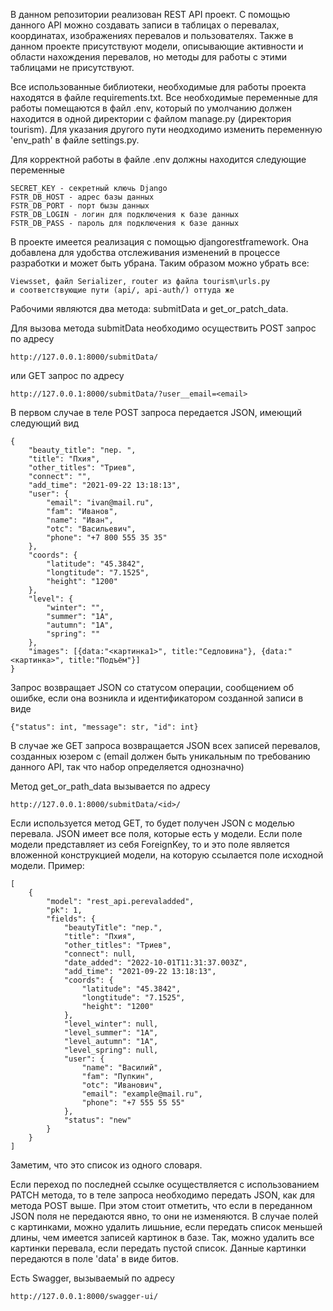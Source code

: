 В данном репозитории реализован REST API проект. С помощью данного API можно создавать записи в
таблицах о перевалах, координатах, изображениях перевалов и пользователях. Также в данном проекте 
присутствуют модели, описывающие активности и области нахождения перевалов, но методы для работы
с этими таблицами не присутствуют.

Все использованные библиотеки, необходимые для работы проекта находятся в файле requirements.txt.
Все необходимые переменные для работы помещаются в файл .env, который по умолчанию должен находится
в одной директории с файлом manage.py (директория tourism). Для указания другого пути неодходимо
изменить переменную 'env_path' в файле settings.py.

Для корректной работы в файле .env должны находится следующие переменные 
   
    SECRET_KEY - секретный ключь Django
    FSTR_DB_HOST - адрес базы данных
    FSTR_DB_PORT - порт бызы данных
    FSTR_DB_LOGIN - логин для подключения к базе данных
    FSTR_DB_PASS - пароль для подключения к базе данных


В проекте имеется реализация с помощью djangorestframework. Она добавлена для удобства отслеживания
изменений в процессе разработки и может быть убрана. Таким образом можно убрать все:
        
    Viewsset, файл Serializer, router из файла tourism\urls.py
    и соответствующие пути (api/, api-auth/) оттуда же

Рабочими являются два метода: submitData и get_or_patсh_data.

Для вызова метода submitData необходимо осуществить POST запрос по адресу 

    http://127.0.0.1:8000/submitData/

или GET запрос по адресу
    
    http://127.0.0.1:8000/submitData/?user__email=<email>

В первом случае в теле POST запроса передается JSON, имеющий следующий вид
        
    {
        "beauty_title": "пер. ",
        "title": "Пхия",
        "other_titles": "Триев",
        "connect": "",
        "add_time": "2021-09-22 13:18:13",
        "user": {
            "email": "ivan@mail.ru",
            "fam": "Иванов",
            "name": "Иван",
            "otc": "Васильевич",
            "phone": "+7 800 555 35 35"
        },
        "coords": {
            "latitude": "45.3842",
            "longtitude": "7.1525",
            "height": "1200"
        },
        "level": {
            "winter": "",
            "summer": "1А",
            "autumn": "1А",
            "spring": ""
        },
        "images": [{data:"<картинка1>", title:"Седловина"}, {data:"<картинка>", title:"Подъём"}]
    }

Запрос возвращает JSON со статусом операции, сообщением об ошибке, если она возникла и
идентификатором созданной записи в виде

    {"status": int, "message": str, "id": int}

В случае же GET запроса возвращается JSON всех записей перевалов, созданных юзером с <email>
(email должен быть уникальным по требованию данного API, так что набор определяется однозначно)

Метод get_or_path_data вызывается по адресу

    http://127.0.0.1:8000/submitData/<id>/

Если используется метод GET, то будет получен JSON с моделью перевала. JSON имеет все поля,
которые есть у модели. Если поле модели представляет из себя ForeignKey, то и это поле является
вложенной конструкцией модели, на которую ссылается поле исходной модели. Пример:

    [
        {
            "model": "rest_api.perevaladded",
            "pk": 1,
            "fields": {
                "beautyTitle": "пер.",
                "title": "Пхия",
                "other_titles": "Триев",
                "connect": null,
                "date_added": "2022-10-01T11:31:37.003Z",
                "add_time": "2021-09-22 13:18:13",
                "coords": {
                    "latitude": "45.3842",
                    "longtitude": "7.1525",
                    "height": "1200"
                },
                "level_winter": null,
                "level_summer": "1А",
                "level_autumn": "1А",
                "level_spring": null,
                "user": {
                    "name": "Василий",
                    "fam": "Пупкин",
                    "otc": "Иванович",
                    "email": "example@mail.ru",
                    "phone": "+7 555 55 55"
                },
                "status": "new"
            }
        }
    ]

Заметим, что это список из одного словаря.

Если переход по последней ссылке осуществляется с использованием PATCH метода, то в теле
запроса необходимо передать JSON, как для метода POST выше. При этом стоит отметить, что если
в переданном JSON поля не передаются явно, то они не изменяются. В случае полей с картинками,
можно удалить лишьние, если передать список меньшей длины, чем имеется записей картинок в базе.
Так, можно удалить все картинки перевала, если передать пустой список. Данные картинки передаются
в поле 'data' в виде битов.

Есть Swagger, вызываемый по адресу
    
    http://127.0.0.1:8000/swagger-ui/

